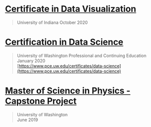 # [Certificate in Data Visualization](https://n8sean.github.io/DataVisualization_Cert)
> University of Indiana
> October 2020

# [Certification in Data Science](https://n8sean.github.io/DataScience_Cert)
> University of Washington Professional and Continuing Education  
> January 2020  
[https://www.pce.uw.edu/certificates/data-science](https://www.pce.uw.edu/certificates/data-science)  
  
# [Master of Science in Physics - Capstone Project](https://n8sean.github.io/University_Physics)
> University of Washington  
> June 2019
